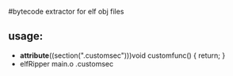 #bytecode extractor for elf obj files

## usage:

* __attribute__((section(".customsec")))void customfunc() { return; }
* elfRipper main.o .customsec
